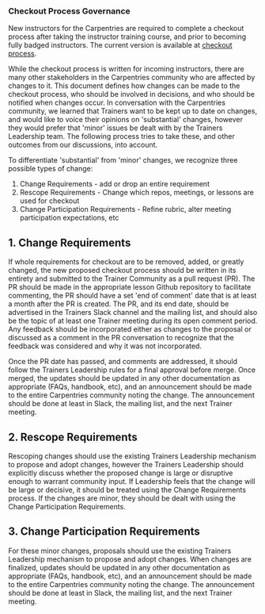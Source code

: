 ### Checkout Process Governance

New instructors for the Carpentries are required to complete a checkout process after taking the instructor training course, and prior to becoming fully badged instructors. The current version is available at [checkout process](https://carpentries.github.io/instructor-training/checkout/). 

While the checkout process is written for incoming instructors, there are many other stakeholders in the Carpentries community who are affected by changes to it. This document defines how changes can be made to the checkout process, who should be involved in decisions, and who should be notified when changes occur. In conversation with the Carpentries community, we learned that Trainers want to be kept up to date on changes, and would like to voice their opinions on 'substantial' changes, however they would prefer that 'minor' issues be dealt with by the Trainers Leadership team. The following process tries to take these, and other outcomes from our discussions, into account.

To differentiate 'substantial' from 'minor' changes, we recognize three possible types of change:

1. Change Requirements - add or drop an entire requirement
2. Rescope Requirements - Change which repos, meetings, or lessons are used for checkout
3. Change Participation Requirements - Refine rubric, alter meeting participation expectations, etc

## 1. Change Requirements

If whole requirements for checkout are to be removed, added, or greatly changed, the new proposed checkout process should be written in its entirety and submitted to the Trainer Community as a pull request (PR). The PR should be made in the appropriate lesson Github repository to facilitate commenting, the PR should have a set 'end of comment' date that is at least a month after the PR is created. The PR, and its end date, should be advertised in the Trainers Slack channel and the mailing list, and should also be the topic of at least one Trainer meeting during its open comment period. Any feedback should be incorporated either as changes to the proposal or discussed as a comment in the PR conversation to recognize that the feedback was considered and why it was not incorporated.

Once the PR date has passed, and comments are addressed, it should follow the Trainers Leadership rules for a final approval before merge. Once merged, the updates should be updated in any other documentation as appropriate (FAQs, handbook, etc), and an announcement should be made to the entire Carpentries community noting the change. The announcement should be done at least in Slack, the mailing list, and the next Trainer meeting.

## 2. Rescope Requirements

Rescoping changes should use the existing Trainers Leadership mechanism to propose and adopt changes, however the Trainers Leadership should explicitly discuss whether the proposed change is large or disruptive enough to warrant community input. If Leadership feels that the change will be large or decisive, it should be treated using the Change Requirements process. If the changes are minor, they should be dealt with using the Change Participation Requirements.

## 3. Change Participation Requirements

For these minor changes, proposals should use the existing Trainers Leadership mechanism to propose and adopt changes. When changes are finalized, updates should be updated in any other documentation as appropriate (FAQs, handbook, etc), and an announcement should be made to the entire Carpentries community noting the change. The announcement should be done at least in Slack, the mailing list, and the next Trainer meeting.


